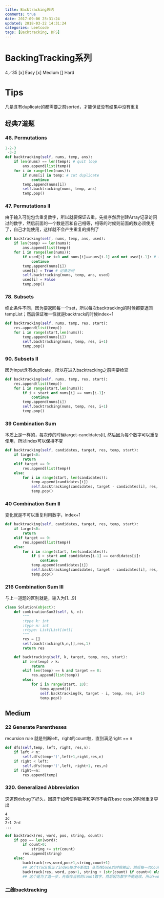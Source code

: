 ```yaml
---
title: Backtracking总结
comments: true
date: 2017-09-06 23:31:24
updated: 2018-03-22 14:31:24
categories: Leetcode
tags: [Backtracking, DFS]
---
```


# BackingTracking系列
4／35
[x] Easy
[x] Medium
[] Hard

# Tips
凡是含有duplicate的都需要之前sorted，才能保证没有结果中没有重复
## 经典7道题
### 46. Permutations

```python
1-2-3
 -3-2
def backtracking(self, nums, temp, ans):
    if len(nums) == len(temp): # quit loop
        ans.append(list(temp))
    for i in range(len(nums)):
        if nums[i] in temp: # cut duplicate
            continue
        temp.append(nums[i])
        self.backtracking(nums, temp, ans)
        temp.pop()
```

### 47. Permutations II
由于输入可能包含重复数字，所以就要保证去重。先排序然后创建Array记录访问过的数字，然后前面的一个数是否和自己相等，相等的时候则前面的数必须使用了，自己才能使用，这样就不会产生重复的排列了

```python
def backtracking(self, nums, temp, ans, used):
    if len(temp) == len(nums):
        ans.append(list(temp))
    for i in range(len(nums)):
        if used[i] or i>0 and nums[i]==nums[i-1] and not used[i-1]: # 判断条件
            continue
        temp.append(nums[i])
        used[i] = True # 记录访问
        self.backtracking(nums, temp, ans, used)
        used[i] = False
        temp.pop()
```

### 78. Subsets
终止条件不同，因为要返回每一个set，所以每次backtracking的时候都要返回tempList；然后保证唯一性就是backtrack的时候index+1

```python
def backtracking(self, nums, temp, res, start):
    res.append(list(temp))
    for i in range(start,len(nums)):
        temp.append(nums[i])
        self.backtracking(nums, temp, res, i+1)
        temp.pop()
```

### 90. Subsets II
因为input含有duplicate，所以在进入backtracking之前需要检查

```python
def backtracking(self, nums, temp, res, start):
    res.append(list(temp))
    for i in range(start,len(nums)):
        if i > start and nums[i] == nums[i-1]:
            continue
        temp.append(nums[i])
        self.backtracking(nums, temp, res, i+1)
        temp.pop()
```

### 39 Combination Sum
本质上是一样的，每次传的时候target-candidates[i], 然后因为每个数字可以重复使用，所以index可以保持不变

```python
def backtracking(self, candidates, target, res, temp, start):
    if target<0:
        return
    elif target == 0:
        res.append(list(temp))
    else:
        for i in range(start, len(candidates)):
            temp.append(candidates[i])
            self.backtracking(candidates, target - candidates[i], res, temp, i)
            temp.pop()
```

### 40 Combination Sum II
变化就是不可以重复利用数字，index+1

```python
def backtracking(self, candidates, target, res, temp, start):
    if target<0:
        return
    elif target == 0:
        res.append(list(temp))
    else:
        for i in range(start, len(candidates)):
            if i > start and candidates[i-1] == candidates[i]:
                continue
            temp.append(candidates[i])
            self.backtracking(candidates, target - candidates[i], res, temp, i+1)
            temp.pop()
```

### 216 Combination Sum III
与上一道题的区别就是，输入为[1...9]

```python
class Solution(object):
    def combinationSum3(self, k, n):
        """
        :type k: int
        :type n: int
        :rtype: List[List[int]]
        """
        res = []
        self.backtracking(k,n,[],res,1)
        return res

    def backtracking(self, k, target, temp, res, start):
        if len(temp) > k:
            return
        elif len(temp) == k and target == 0:
            res.append(list(temp))
        else:
            for i in range(start, 10):
                temp.append(i)
                self.backtracking(k, target - i, temp, res, i+1)
                temp.pop()


```

## Medium
### 22 Generate Parentheses
recursion rule 就是判断left，right的count啦，直到满足right == n

```python
def dfs(self,temp, left, right, res,n):
    if left < n:
        self.dfs(temp+'(',left+1,right,res,n)
    if right < left:
        self.dfs(temp+')',left, right+1, res,n)
    if right==n:
        res.append(temp)
```

### 320. Generalized Abbreviation
这道题debug了好久，困惑于如何使得数字和字母不会在base case的时候重复导出

```
4
3d
2r1 2rd
...
```

```python
def backtrack(res, word, pos, string, count):
    if pos == len(word):
        if count>0:
            string += str(count)
        res.append(string)
    else:
        backtrack(res,word,pos+1,string,count+1)
        ## 这个track保证了index每次不断加1 从而在base的时候输出，然后每一次count同时加1，为了记录count
        backtrack(res, word, pos+1, string + (str(count) if count>0 else "")+ word[pos], 0)
        ## 这个是为了退一步，先保存当前的count数字，然后因为数字不能连续，所以+word【index】，同时把count清0
```

### 二维backtracking